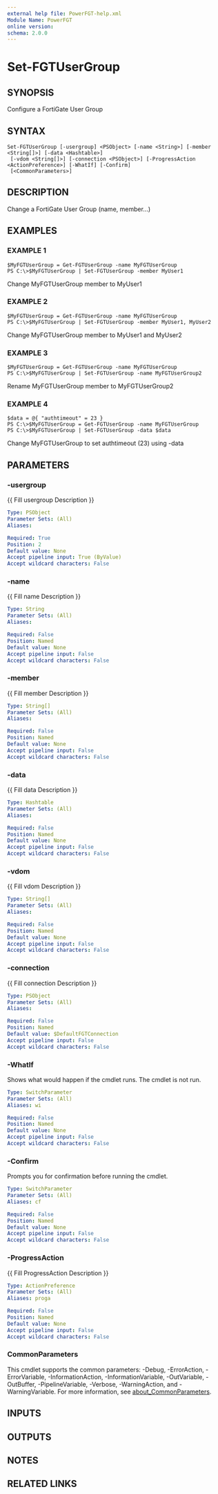 ```yaml
---
external help file: PowerFGT-help.xml
Module Name: PowerFGT
online version:
schema: 2.0.0
---
```


# Set-FGTUserGroup

## SYNOPSIS
Configure a FortiGate User Group

## SYNTAX

```
Set-FGTUserGroup [-usergroup] <PSObject> [-name <String>] [-member <String[]>] [-data <Hashtable>]
 [-vdom <String[]>] [-connection <PSObject>] [-ProgressAction <ActionPreference>] [-WhatIf] [-Confirm]
 [<CommonParameters>]
```

## DESCRIPTION
Change a FortiGate User Group (name, member...)

## EXAMPLES

### EXAMPLE 1
```
$MyFGTUserGroup = Get-FGTUserGroup -name MyFGTUserGroup
PS C:\>$MyFGTUserGroup | Set-FGTUserGroup -member MyUser1
```

Change MyFGTUserGroup member to MyUser1

### EXAMPLE 2
```
$MyFGTUserGroup = Get-FGTUserGroup -name MyFGTUserGroup
PS C:\>$MyFGTUserGroup | Set-FGTUserGroup -member MyUser1, MyUser2
```

Change MyFGTUserGroup member to MyUser1 and MyUser2

### EXAMPLE 3
```
$MyFGTUserGroup = Get-FGTUserGroup -name MyFGTUserGroup
PS C:\>$MyFGTUserGroup | Set-FGTUserGroup -name MyFGTUserGroup2
```

Rename MyFGTUserGroup member to MyFGTUserGroup2

### EXAMPLE 4
```
$data = @{ "authtimeout" = 23 }
PS C:\>$MyFGTUserGroup = Get-FGTUserGroup -name MyFGTUserGroup
PS C:\>$MyFGTUserGroup | Set-FGTUserGroup -data $data
```

Change MyFGTUserGroup to set authtimeout (23) using -data

## PARAMETERS

### -usergroup
{{ Fill usergroup Description }}

```yaml
Type: PSObject
Parameter Sets: (All)
Aliases:

Required: True
Position: 2
Default value: None
Accept pipeline input: True (ByValue)
Accept wildcard characters: False
```

### -name
{{ Fill name Description }}

```yaml
Type: String
Parameter Sets: (All)
Aliases:

Required: False
Position: Named
Default value: None
Accept pipeline input: False
Accept wildcard characters: False
```

### -member
{{ Fill member Description }}

```yaml
Type: String[]
Parameter Sets: (All)
Aliases:

Required: False
Position: Named
Default value: None
Accept pipeline input: False
Accept wildcard characters: False
```

### -data
{{ Fill data Description }}

```yaml
Type: Hashtable
Parameter Sets: (All)
Aliases:

Required: False
Position: Named
Default value: None
Accept pipeline input: False
Accept wildcard characters: False
```

### -vdom
{{ Fill vdom Description }}

```yaml
Type: String[]
Parameter Sets: (All)
Aliases:

Required: False
Position: Named
Default value: None
Accept pipeline input: False
Accept wildcard characters: False
```

### -connection
{{ Fill connection Description }}

```yaml
Type: PSObject
Parameter Sets: (All)
Aliases:

Required: False
Position: Named
Default value: $DefaultFGTConnection
Accept pipeline input: False
Accept wildcard characters: False
```

### -WhatIf
Shows what would happen if the cmdlet runs.
The cmdlet is not run.

```yaml
Type: SwitchParameter
Parameter Sets: (All)
Aliases: wi

Required: False
Position: Named
Default value: None
Accept pipeline input: False
Accept wildcard characters: False
```

### -Confirm
Prompts you for confirmation before running the cmdlet.

```yaml
Type: SwitchParameter
Parameter Sets: (All)
Aliases: cf

Required: False
Position: Named
Default value: None
Accept pipeline input: False
Accept wildcard characters: False
```

### -ProgressAction
{{ Fill ProgressAction Description }}

```yaml
Type: ActionPreference
Parameter Sets: (All)
Aliases: proga

Required: False
Position: Named
Default value: None
Accept pipeline input: False
Accept wildcard characters: False
```

### CommonParameters
This cmdlet supports the common parameters: -Debug, -ErrorAction, -ErrorVariable, -InformationAction, -InformationVariable, -OutVariable, -OutBuffer, -PipelineVariable, -Verbose, -WarningAction, and -WarningVariable. For more information, see [about_CommonParameters](http://go.microsoft.com/fwlink/?LinkID=113216).

## INPUTS

## OUTPUTS

## NOTES

## RELATED LINKS

